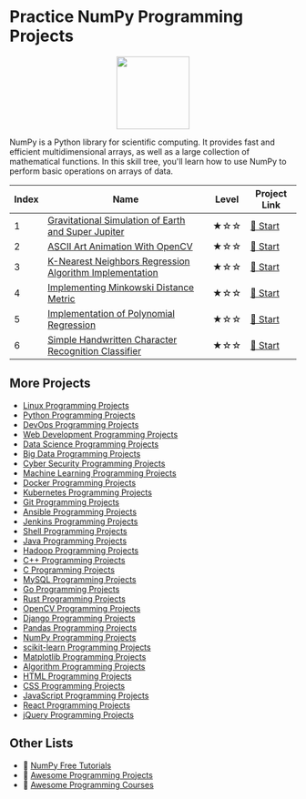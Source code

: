 # Practice NumPy Programming Projects

<div align="center">
<img width="128px" src="https://file.labex.io/path/gdqX0QgXsYjL.png">
</div>

NumPy is a Python library for scientific computing. It provides fast and efficient multidimensional arrays, as well as a large collection of mathematical functions. In this skill tree, you'll learn how to use NumPy to perform basic operations on arrays of data.

|   Index | Name                                                                                                                                                | Level   | Project Link                                                                                        |
|---------|-----------------------------------------------------------------------------------------------------------------------------------------------------|---------|-----------------------------------------------------------------------------------------------------|
|       1 | [Gravitational Simulation of Earth and Super Jupiter](https://labex.io/courses/project-gravitational-simulation-of-earth-and-super-jupiter)         | ★☆☆     | [🚀 Start](https://labex.io/courses/project-gravitational-simulation-of-earth-and-super-jupiter)     |
|       2 | [ASCII Art Animation With OpenCV](https://labex.io/courses/project-ascii-art-animation-with-opencv)                                                 | ★☆☆     | [🚀 Start](https://labex.io/courses/project-ascii-art-animation-with-opencv)                         |
|       3 | [K-Nearest Neighbors Regression Algorithm Implementation](https://labex.io/courses/project-k-nearest-neighbors-regression-algorithm-implementation) | ★☆☆     | [🚀 Start](https://labex.io/courses/project-k-nearest-neighbors-regression-algorithm-implementation) |
|       4 | [Implementing Minkowski Distance Metric](https://labex.io/courses/project-implementing-minkowski-distance-metric)                                   | ★☆☆     | [🚀 Start](https://labex.io/courses/project-implementing-minkowski-distance-metric)                  |
|       5 | [Implementation of Polynomial Regression](https://labex.io/courses/project-polynomial-regression-implementation-and-application)                    | ★☆☆     | [🚀 Start](https://labex.io/courses/project-polynomial-regression-implementation-and-application)    |
|       6 | [Simple Handwritten Character Recognition Classifier](https://labex.io/courses/project-simple-handwritten-character-recognition-classifier)         | ★☆☆     | [🚀 Start](https://labex.io/courses/project-simple-handwritten-character-recognition-classifier)     |

## More Projects

- [Linux Programming Projects](https://github.com/labex-labs/practice-linux-programming-projects)
- [Python Programming Projects](https://github.com/labex-labs/practice-python-programming-projects)
- [DevOps Programming Projects](https://github.com/labex-labs/practice-devops-programming-projects)
- [Web Development Programming Projects](https://github.com/labex-labs/practice-web-development-programming-projects)
- [Data Science Programming Projects](https://github.com/labex-labs/practice-data-science-programming-projects)
- [Big Data Programming Projects](https://github.com/labex-labs/practice-bigdata-programming-projects)
- [Cyber Security Programming Projects](https://github.com/labex-labs/practice-cysec-programming-projects)
- [Machine Learning Programming Projects](https://github.com/labex-labs/practice-ml-programming-projects)
- [Docker Programming Projects](https://github.com/labex-labs/practice-docker-programming-projects)
- [Kubernetes Programming Projects](https://github.com/labex-labs/practice-kubernetes-programming-projects)
- [Git Programming Projects](https://github.com/labex-labs/practice-git-programming-projects)
- [Ansible Programming Projects](https://github.com/labex-labs/practice-ansible-programming-projects)
- [Jenkins Programming Projects](https://github.com/labex-labs/practice-jenkins-programming-projects)
- [Shell Programming Projects](https://github.com/labex-labs/practice-shell-programming-projects)
- [Java Programming Projects](https://github.com/labex-labs/practice-java-programming-projects)
- [Hadoop Programming Projects](https://github.com/labex-labs/practice-hadoop-programming-projects)
- [C++ Programming Projects](https://github.com/labex-labs/practice-cpp-programming-projects)
- [C Programming Projects](https://github.com/labex-labs/practice-c-programming-projects)
- [MySQL Programming Projects](https://github.com/labex-labs/practice-mysql-programming-projects)
- [Go Programming Projects](https://github.com/labex-labs/practice-go-programming-projects)
- [Rust Programming Projects](https://github.com/labex-labs/practice-rust-programming-projects)
- [OpenCV Programming Projects](https://github.com/labex-labs/practice-opencv-programming-projects)
- [Django Programming Projects](https://github.com/labex-labs/practice-django-programming-projects)
- [Pandas Programming Projects](https://github.com/labex-labs/practice-pandas-programming-projects)
- [NumPy Programming Projects](https://github.com/labex-labs/practice-numpy-programming-projects)
- [scikit-learn Programming Projects](https://github.com/labex-labs/practice-sklearn-programming-projects)
- [Matplotlib Programming Projects](https://github.com/labex-labs/practice-matplotlib-programming-projects)
- [Algorithm Programming Projects](https://github.com/labex-labs/practice-algorithm-programming-projects)
- [HTML Programming Projects](https://github.com/labex-labs/practice-html-programming-projects)
- [CSS Programming Projects](https://github.com/labex-labs/practice-css-programming-projects)
- [JavaScript Programming Projects](https://github.com/labex-labs/practice-javascript-programming-projects)
- [React Programming Projects](https://github.com/labex-labs/practice-react-programming-projects)
- [jQuery Programming Projects](https://github.com/labex-labs/practice-jquery-programming-projects)


## Other Lists

- 🔗 [NumPy Free Tutorials](https://github.com/labex-labs/numpy-free-tutorials)
- 🔗 [Awesome Programming Projects](https://github.com/labex-labs/awesome-programming-projects)
- 🔗 [Awesome Programming Courses](https://github.com/labex-labs/awesome-programming-courses)

